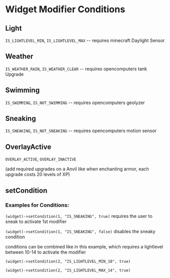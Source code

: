# Widget Modifier Conditions

## Light
`IS_LIGHTLEVEL_MIN`, `IS_LIGHTLEVEL_MAX` -- requires minecraft Daylight Sensor

## Weather
`IS_WEATHER_RAIN`, `IS_WEATHER_CLEAR`  -- requires opencomputers tank Upgrade

## Swimming
`IS_SWIMMING`, `IS_NOT_SWIMMING`  -- requires opencomputers geolyzer

## Sneaking
`IS_SNEAKING`, `IS_NOT_SNEAKING`   -- requires opencomputers motion sensor

## OverlayActive
`OVERLAY_ACTIVE`, `OVERLAY_INACTIVE`



(add required upgrades on a Anvil like when enchanting armor, each upgrade costs 20 levels of XP)


## setCondition
### Examples for Conditions:

`(widget)->setCondition(1, "IS_SNEAKING", true)` requires the user to sneak to activate 1st modifier

`(widget)->setCondition(1, "IS_SNEAKING", false)` disables the sneaky condition


conditions can be combined like in this example, which requires a lightlevel between 10-14 to activate the modifier

`(widget)->setCondition(2, "IS_LIGHTLEVEL_MIN_10", true)`

`(widget)->setCondition(2, "IS_LIGHTLEVEL_MAX_14", true)`
